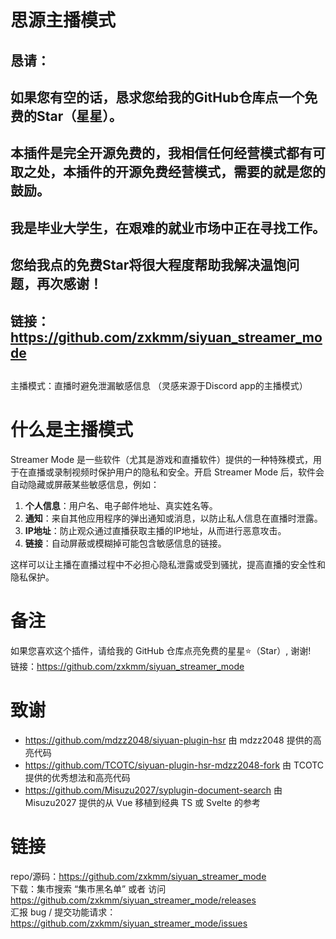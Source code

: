 # 思源主播模式

## 恳请：
## 如果您有空的话，恳求您给我的GitHub仓库点一个**免费**的Star（星星）。
## 本插件是完全开源免费的，我相信任何经营模式都有可取之处，本插件的开源免费经营模式，需要的就是您的鼓励。
## 我是毕业大学生，在艰难的就业市场中正在寻找工作。
## 您给我点的免费Star将很大程度帮助我解决温饱问题，再次感谢！
## 链接：https://github.com/zxkmm/siyuan_streamer_mode
## 

主播模式：直播时避免泄漏敏感信息 （灵感来源于Discord app的主播模式）

# 什么是主播模式
Streamer Mode 是一些软件（尤其是游戏和直播软件）提供的一种特殊模式，用于在直播或录制视频时保护用户的隐私和安全。开启 Streamer Mode 后，软件会自动隐藏或屏蔽某些敏感信息，例如：

1. **个人信息**：用户名、电子邮件地址、真实姓名等。
2. **通知**：来自其他应用程序的弹出通知或消息，以防止私人信息在直播时泄露。
3. **IP地址**：防止观众通过直播获取主播的IP地址，从而进行恶意攻击。
4. **链接**：自动屏蔽或模糊掉可能包含敏感信息的链接。

这样可以让主播在直播过程中不必担心隐私泄露或受到骚扰，提高直播的安全性和隐私保护。

# 备注  
如果您喜欢这个插件，请给我的 GitHub 仓库点亮免费的星星⭐（Star）, 谢谢!   
链接：https://github.com/zxkmm/siyuan_streamer_mode  

# 致谢
- https://github.com/mdzz2048/siyuan-plugin-hsr 由 mdzz2048 提供的高亮代码
- https://github.com/TCOTC/siyuan-plugin-hsr-mdzz2048-fork 由 TCOTC 提供的优秀想法和高亮代码
- https://github.com/Misuzu2027/syplugin-document-search 由 Misuzu2027 提供的从 Vue 移植到经典 TS 或 Svelte 的参考

# 链接  
repo/源码：https://github.com/zxkmm/siyuan_streamer_mode  
下载：集市搜索 “集市黑名单” 或者 访问 https://github.com/zxkmm/siyuan_streamer_mode/releases  
汇报 bug / 提交功能请求：https://github.com/zxkmm/siyuan_streamer_mode/issues  